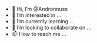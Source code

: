 - 👋 Hi, I’m @Andronnuss
- 👀 I’m interested in ...
- 🌱 I’m currently learning ...
- 💞️ I’m looking to collaborate on ...
- 📫 How to reach me ...

<!---
Andronnuss/Andronnuss is a ✨ special ✨ repository because its `README.md` (this file) appears on your GitHub profile.
You can click the Preview link to take a look at your changes.
--->
